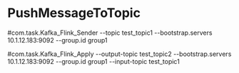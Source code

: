 # PushMessageToTopic

#com.task.Kafka_Flink_Sender
--topic test_topic1 --bootstrap.servers 10.1.12.183:9092 --group.id group1

#com.task.Kafka_Flink_Apply
--output-topic test_topic2 --bootstrap.servers 10.1.12.183:9092 --group.id group1 --input-topic test_topic1
